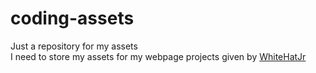 # coding-assets<br />
Just a repository for my assets<br />
I need to store my assets for my webpage projects given by [WhiteHatJr](https://code.whitehatjr.com/s/dashboard "WhiteHatJr's Student Homepage")
